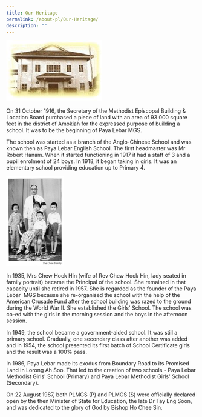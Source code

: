 ```yaml
---
title: Our Heritage
permalink: /about-pl/Our-Heritage/
description: ""
---
```

<img style="width:50%;height:50%" src="/images/About%20PL/Our%20Heritage/H1.jpg">

On 31 October 1916, the Secretary of the Methodist Episcopal Building & Location Board purchased a piece of land with an area of 93 000 square feet in the district of Amokiah for the expressed purpose of building a school. It was to be the beginning of Paya Lebar MGS.

  

The school was started as a branch of the Anglo-Chinese School and was known then as Paya Lebar English School. The first headmaster was Mr Robert Hanam. When it started functioning in 1917 it had a staff of 3 and a pupil enrolment of 24 boys. In 1918, it began taking in girls. It was an elementary school providing education up to Primary 4.

<img style="width:30%;height:50%" src="/images/About%20PL/Our%20Heritage/H2.jpg">

In 1935, Mrs Chew Hock Hin (wife of Rev Chew Hock Hin, lady seated in family portrait) became the Principal of the school. She remained in that capacity until she retired in 1957. She is regarded as the founder of the Paya Lebar  MGS because she re-organised the school with the help of the American Crusade Fund after the school building was razed to the ground during the World War II. She established the Girls' School. The school was co-ed with the girls in the morning session and the boys in the afternoon session.

  

In 1949, the school became a government-aided school. It was still a primary school. Gradually, one secondary class after another was added and in 1954, the school presented its first batch of School Certificate girls and the result was a 100% pass.

  

In 1986, Paya Lebar made its exodus from Boundary Road to its Promised Land in Lorong Ah Soo. That led to the creation of two schools - Paya Lebar Methodist Girls' School (Primary) and Paya Lebar Methodist Girls' School (Secondary).

  

On 22 August 1987, both PLMGS (P) and PLMGS (S) were officially declared open by the then Minister of State for Education, the late Dr Tay Eng Soon, and was dedicated to the glory of God by Bishop Ho Chee Sin.